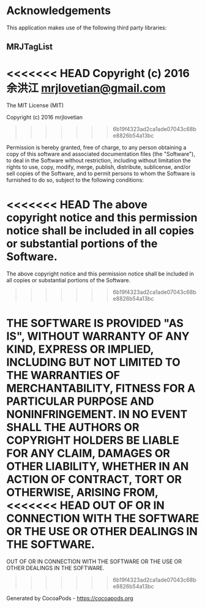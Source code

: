 # Acknowledgements
This application makes use of the following third party libraries:

## MRJTagList

<<<<<<< HEAD
Copyright (c) 2016 余洪江 <mrjlovetian@gmail.com>
=======
The MIT License (MIT)

Copyright (c) 2016 mrjlovetian
>>>>>>> 6b19f4323ad2ca1ade07043c68be8826b54a13bc

Permission is hereby granted, free of charge, to any person obtaining a copy
of this software and associated documentation files (the "Software"), to deal
in the Software without restriction, including without limitation the rights
to use, copy, modify, merge, publish, distribute, sublicense, and/or sell
copies of the Software, and to permit persons to whom the Software is
furnished to do so, subject to the following conditions:

<<<<<<< HEAD
The above copyright notice and this permission notice shall be included in
all copies or substantial portions of the Software.
=======
The above copyright notice and this permission notice shall be included in all
copies or substantial portions of the Software.
>>>>>>> 6b19f4323ad2ca1ade07043c68be8826b54a13bc

THE SOFTWARE IS PROVIDED "AS IS", WITHOUT WARRANTY OF ANY KIND, EXPRESS OR
IMPLIED, INCLUDING BUT NOT LIMITED TO THE WARRANTIES OF MERCHANTABILITY,
FITNESS FOR A PARTICULAR PURPOSE AND NONINFRINGEMENT. IN NO EVENT SHALL THE
AUTHORS OR COPYRIGHT HOLDERS BE LIABLE FOR ANY CLAIM, DAMAGES OR OTHER
LIABILITY, WHETHER IN AN ACTION OF CONTRACT, TORT OR OTHERWISE, ARISING FROM,
<<<<<<< HEAD
OUT OF OR IN CONNECTION WITH THE SOFTWARE OR THE USE OR OTHER DEALINGS IN
THE SOFTWARE.
=======
OUT OF OR IN CONNECTION WITH THE SOFTWARE OR THE USE OR OTHER DEALINGS IN THE
SOFTWARE.
>>>>>>> 6b19f4323ad2ca1ade07043c68be8826b54a13bc

Generated by CocoaPods - https://cocoapods.org
